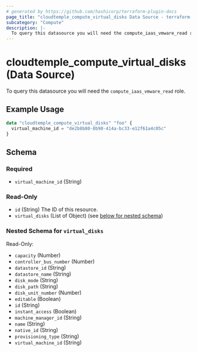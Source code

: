 ```yaml
---
# generated by https://github.com/hashicorp/terraform-plugin-docs
page_title: "cloudtemple_compute_virtual_disks Data Source - terraform-provider-cloudtemple"
subcategory: "Compute"
description: |-
  To query this datasource you will need the compute_iaas_vmware_read role.
---
```


# cloudtemple_compute_virtual_disks (Data Source)

To query this datasource you will need the `compute_iaas_vmware_read` role.

## Example Usage

```terraform
data "cloudtemple_compute_virtual_disks" "foo" {
  virtual_machine_id = "de2b8b80-8b90-414a-bc33-e12f61a4c05c"
}
```

<!-- schema generated by tfplugindocs -->
## Schema

### Required

- `virtual_machine_id` (String)

### Read-Only

- `id` (String) The ID of this resource.
- `virtual_disks` (List of Object) (see [below for nested schema](#nestedatt--virtual_disks))

<a id="nestedatt--virtual_disks"></a>
### Nested Schema for `virtual_disks`

Read-Only:

- `capacity` (Number)
- `controller_bus_number` (Number)
- `datastore_id` (String)
- `datastore_name` (String)
- `disk_mode` (String)
- `disk_path` (String)
- `disk_unit_number` (Number)
- `editable` (Boolean)
- `id` (String)
- `instant_access` (Boolean)
- `machine_manager_id` (String)
- `name` (String)
- `native_id` (String)
- `provisioning_type` (String)
- `virtual_machine_id` (String)


